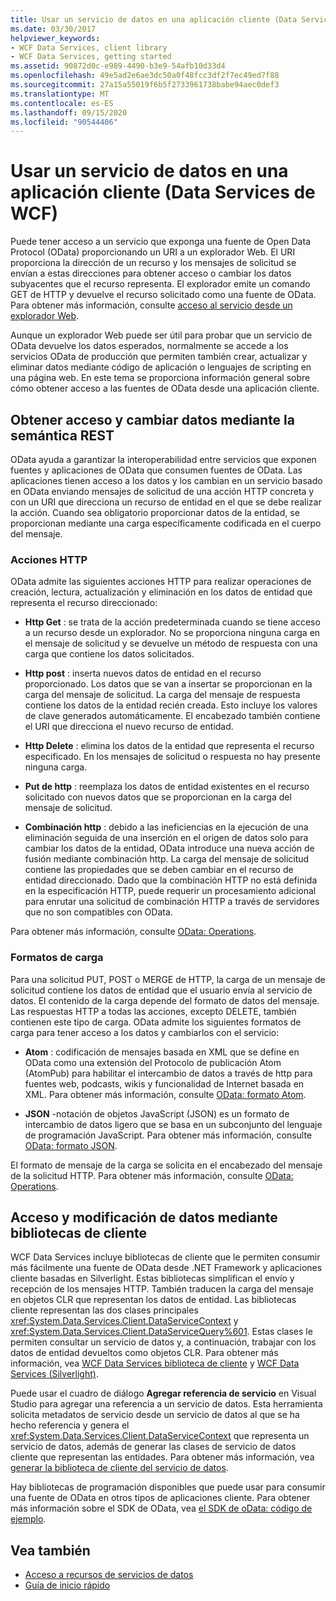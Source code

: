 ```yaml
---
title: Usar un servicio de datos en una aplicación cliente (Data Services de WCF)
ms.date: 03/30/2017
helpviewer_keywords:
- WCF Data Services, client library
- WCF Data Services, getting started
ms.assetid: 90872d0c-e989-4490-b3e9-54afb10d33d4
ms.openlocfilehash: 49e5ad2e6ae3dc50a0f48fcc3df2f7ec49ed7f88
ms.sourcegitcommit: 27a15a55019f6b5f2733961738babe94aec0def3
ms.translationtype: MT
ms.contentlocale: es-ES
ms.lasthandoff: 09/15/2020
ms.locfileid: "90544406"
---
```

# <a name="using-a-data-service-in-a-client-application-wcf-data-services"></a>Usar un servicio de datos en una aplicación cliente (Data Services de WCF)
Puede tener acceso a un servicio que exponga una fuente de Open Data Protocol (OData) proporcionando un URI a un explorador Web. El URI proporciona la dirección de un recurso y los mensajes de solicitud se envían a estas direcciones para obtener acceso o cambiar los datos subyacentes que el recurso representa. El explorador emite un comando GET de HTTP y devuelve el recurso solicitado como una fuente de OData. Para obtener más información, consulte [acceso al servicio desde un explorador Web](accessing-the-service-from-a-web-browser-wcf-data-services-quickstart.md).  
  
 Aunque un explorador Web puede ser útil para probar que un servicio de OData devuelve los datos esperados, normalmente se accede a los servicios OData de producción que permiten también crear, actualizar y eliminar datos mediante código de aplicación o lenguajes de scripting en una página web. En este tema se proporciona información general sobre cómo obtener acceso a las fuentes de OData desde una aplicación cliente.  
  
## <a name="accessing-and-changing-data-using-rest-semantics"></a>Obtener acceso y cambiar datos mediante la semántica REST  
 OData ayuda a garantizar la interoperabilidad entre servicios que exponen fuentes y aplicaciones de OData que consumen fuentes de OData. Las aplicaciones tienen acceso a los datos y los cambian en un servicio basado en OData enviando mensajes de solicitud de una acción HTTP concreta y con un URI que direcciona un recurso de entidad en el que se debe realizar la acción. Cuando sea obligatorio proporcionar datos de la entidad, se proporcionan mediante una carga específicamente codificada en el cuerpo del mensaje.  
  
### <a name="http-actions"></a>Acciones HTTP  
 OData admite las siguientes acciones HTTP para realizar operaciones de creación, lectura, actualización y eliminación en los datos de entidad que representa el recurso direccionado:  
  
- **Http Get** : se trata de la acción predeterminada cuando se tiene acceso a un recurso desde un explorador. No se proporciona ninguna carga en el mensaje de solicitud y se devuelve un método de respuesta con una carga que contiene los datos solicitados.  
  
- **Http post** : inserta nuevos datos de entidad en el recurso proporcionado. Los datos que se van a insertar se proporcionan en la carga del mensaje de solicitud. La carga del mensaje de respuesta contiene los datos de la entidad recién creada. Esto incluye los valores de clave generados automáticamente. El encabezado también contiene el URI que direcciona el nuevo recurso de entidad.  
  
- **Http Delete** : elimina los datos de la entidad que representa el recurso especificado. En los mensajes de solicitud o respuesta no hay presente ninguna carga.  
  
- **Put de http** : reemplaza los datos de entidad existentes en el recurso solicitado con nuevos datos que se proporcionan en la carga del mensaje de solicitud.  
  
- **Combinación http** : debido a las ineficiencias en la ejecución de una eliminación seguida de una inserción en el origen de datos solo para cambiar los datos de la entidad, OData introduce una nueva acción de fusión mediante combinación http. La carga del mensaje de solicitud contiene las propiedades que se deben cambiar en el recurso de entidad direccionado. Dado que la combinación HTTP no está definida en la especificación HTTP, puede requerir un procesamiento adicional para enrutar una solicitud de combinación HTTP a través de servidores que no son compatibles con OData.  
  
 Para obtener más información, consulte [OData: Operations](https://www.odata.org/documentation/odata-version-2-0/operations/).
  
### <a name="payload-formats"></a>Formatos de carga  
 Para una solicitud PUT, POST o MERGE de HTTP, la carga de un mensaje de solicitud contiene los datos de entidad que el usuario envía al servicio de datos. El contenido de la carga depende del formato de datos del mensaje. Las respuestas HTTP a todas las acciones, excepto DELETE, también contienen este tipo de carga. OData admite los siguientes formatos de carga para tener acceso a los datos y cambiarlos con el servicio:  
  
- **Atom** : codificación de mensajes basada en XML que se define en OData como una extensión del Protocolo de publicación Atom (AtomPub) para habilitar el intercambio de datos a través de http para fuentes web, podcasts, wikis y funcionalidad de Internet basada en XML. Para obtener más información, consulte [OData: formato Atom](https://www.odata.org/documentation/odata-version-2-0/atom-format/).
  
- **JSON** -notación de objetos JavaScript (JSON) es un formato de intercambio de datos ligero que se basa en un subconjunto del lenguaje de programación JavaScript. Para obtener más información, consulte [OData: formato JSON](https://www.odata.org/documentation/odata-version-2-0/json-format/).
  
 El formato de mensaje de la carga se solicita en el encabezado del mensaje de la solicitud HTTP. Para obtener más información, consulte [OData: Operations](https://www.odata.org/documentation/odata-version-2-0/operations/).
  
## <a name="accessing-and-changing-data-using-client-libraries"></a>Acceso y modificación de datos mediante bibliotecas de cliente  
 WCF Data Services incluye bibliotecas de cliente que le permiten consumir más fácilmente una fuente de OData desde .NET Framework y aplicaciones cliente basadas en Silverlight. Estas bibliotecas simplifican el envío y recepción de los mensajes HTTP. También traducen la carga del mensaje en objetos CLR que representan los datos de entidad. Las bibliotecas cliente representan las dos clases principales <xref:System.Data.Services.Client.DataServiceContext> y <xref:System.Data.Services.Client.DataServiceQuery%601>. Estas clases le permiten consultar un servicio de datos y, a continuación, trabajar con los datos de entidad devueltos como objetos CLR. Para obtener más información, vea [WCF Data Services biblioteca de cliente](wcf-data-services-client-library.md) y [WCF Data Services (Silverlight)](/previous-versions/windows/silverlight/dotnet-windows-silverlight/cc838234(v=vs.95)).  
  
 Puede usar el cuadro de diálogo **Agregar referencia de servicio** en Visual Studio para agregar una referencia a un servicio de datos. Esta herramienta solicita metadatos de servicio desde un servicio de datos al que se ha hecho referencia y genera el <xref:System.Data.Services.Client.DataServiceContext> que representa un servicio de datos, además de generar las clases de servicio de datos cliente que representan las entidades. Para obtener más información, vea [generar la biblioteca de cliente del servicio de datos](generating-the-data-service-client-library-wcf-data-services.md).  
  
 Hay bibliotecas de programación disponibles que puede usar para consumir una fuente de OData en otros tipos de aplicaciones cliente. Para obtener más información sobre el SDK de OData, vea [el SDK de oData: código de ejemplo](https://www.odata.org/ecosystem/#sdk).
  
## <a name="see-also"></a>Vea también

- [Acceso a recursos de servicios de datos](accessing-data-service-resources-wcf-data-services.md)
- [Guía de inicio rápido](quickstart-wcf-data-services.md)
